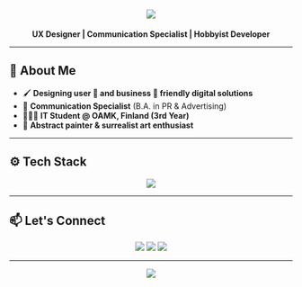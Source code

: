 <h1 align="center">
  <img src="https://readme-typing-svg.herokuapp.com?font=Fira+Code&size=30&pause=1000&color=9ca3af&center=true&vCenter=true&width=500&lines=Hi%2C+I'm+Hakan+%F0%9F%91%8B;" />
</h1>

<p align="center">
  <strong>UX Designer | Communication Specialist | Hobbyist Developer</strong>
</p>

---

## 🎨 **About Me**

- 🖌 **Designing user 🙂  and business 💸  friendly digital solutions**  
- 💬 **Communication Specialist** (B.A. in PR & Advertising)  
- 👨🏻‍🎓 **IT Student @ OAMK, Finland (3rd Year)**  
- 🎨 **Abstract painter & surrealist art enthusiast**  


---

## ⚙️ **Tech Stack**
<p align="center">
  <img src="https://skillicons.dev/icons?i=html,css,js,ts,react,nextjs,tailwind,nodejs,python,java,figma,photoshop,illustrator,git,github,linux,azure,gcp,aws&theme=dark" />
</p>

---

## 📫 **Let's Connect**
<p align="center">
  <a href="mailto:hakanasmaoglu@gmail.com"><img src="https://img.shields.io/badge/Email-D14836?style=for-the-badge&logo=gmail&logoColor=white"></a>
  <a href="https://www.linkedin.com/in/hakan-asmaoglu"><img src="https://img.shields.io/badge/LinkedIn-0077B5?style=for-the-badge&logo=linkedin&logoColor=white"></a>
  <a href="https://github.com/Hakan-Asmaoglu"><img src="https://img.shields.io/badge/GitHub-100000?style=for-the-badge&logo=github&logoColor=white"></a>
</p>

---

<p align="center">
  <img src="https://readme-typing-svg.herokuapp.com?font=Fira+Code&size=22&duration=4000&pause=500&color=9ca3af&center=true&vCenter=true&width=600&height=50&lines=UX+%2B+Code+%2B+Communication=🔥;Designing+meaningful+experiences+🚀;Turning+ideas+into+real+solutions+💡" />
</p>
